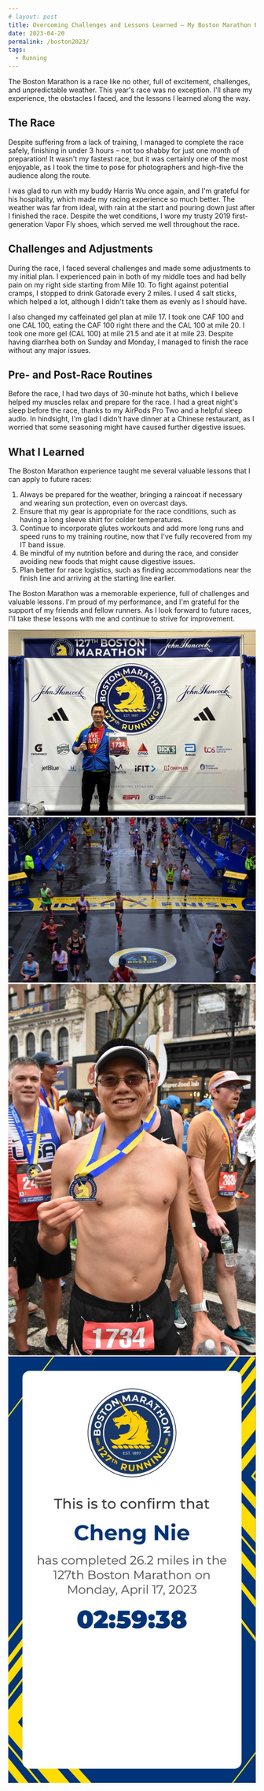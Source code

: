 ```yaml
---
# layout: post
title: Overcoming Challenges and Lessons Learned – My Boston Marathon Experience
date: 2023-04-20
permalink: /boston2023/
tags:
  - Running
---
```



The Boston Marathon is a race like no other, full of excitement, challenges, and unpredictable weather. This year's race was no exception. I'll share my experience, the obstacles I faced, and the lessons I learned along the way.

## The Race

Despite suffering from a lack of training, I managed to complete the race safely, finishing in under 3 hours – not too shabby for just one month of preparation! It wasn't my fastest race, but it was certainly one of the most enjoyable, as I took the time to pose for photographers and high-five the audience along the route.

I was glad to run with my buddy Harris Wu once again, and I'm grateful for his hospitality, which made my racing experience so much better. The weather was far from ideal, with rain at the start and pouring down just after I finished the race. Despite the wet conditions, I wore my trusty 2019 first-generation Vapor Fly shoes, which served me well throughout the race.

## Challenges and Adjustments

During the race, I faced several challenges and made some adjustments to my initial plan. I experienced pain in both of my middle toes and had belly pain on my right side starting from Mile 10. To fight against potential cramps, I stopped to drink Gatorade every 2 miles. I used 4 salt sticks, which helped a lot, although I didn't take them as evenly as I should have.

I also changed my caffeinated gel plan at mile 17. I took one CAF 100 and one CAL 100, eating the CAF 100 right there and the CAL 100 at mile 20. I took one more gel (CAL 100) at mile 21.5 and ate it at mile 23. Despite having diarrhea both on Sunday and Monday, I managed to finish the race without any major issues.

## Pre- and Post-Race Routines

Before the race, I had two days of 30-minute hot baths, which I believe helped my muscles relax and prepare for the race. I had a great night's sleep before the race, thanks to my AirPods Pro Two and a helpful sleep audio. In hindsight, I'm glad I didn't have dinner at a Chinese restaurant, as I worried that some seasoning might have caused further digestive issues.

## What I Learned

The Boston Marathon experience taught me several valuable lessons that I can apply to future races:

1. Always be prepared for the weather, bringing a raincoat if necessary and wearing sun protection, even on overcast days.
1. Ensure that my gear is appropriate for the race conditions, such as having a long sleeve shirt for colder temperatures.
1. Continue to incorporate glutes workouts and add more long runs and speed runs to my training routine, now that I've fully recovered from my IT band issue.
1. Be mindful of my nutrition before and during the race, and consider avoiding new foods that might cause digestive issues.
1. Plan better for race logistics, such as finding accommodations near the finish line and arriving at the starting line earlier.

The Boston Marathon was a memorable experience, full of challenges and valuable lessons. I'm proud of my performance, and I'm grateful for the support of my friends and fellow runners. As I look forward to future races, I'll take these lessons with me and continue to strive for improvement.

![](/files/pics/boston2023expo.jpg)
![](/files/pics/boston2023finish.jpg)
![](/files/pics/boston2023medal.jpg)
![](/files/pics/boston2023time.jpg)